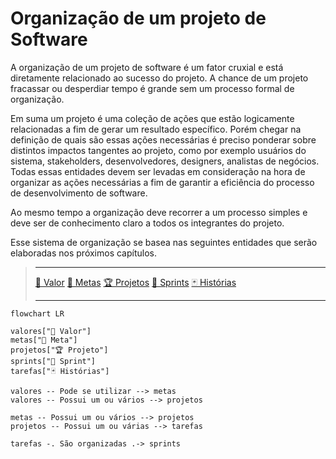 # Organização de um projeto de Software

A organização de um projeto de software é um fator cruxial e está diretamente relacionado ao sucesso do projeto. A chance de um projeto fracassar ou desperdiar tempo é grande sem um processo formal de organização.

Em suma um projeto é uma coleção de ações que estão logicamente relacionadas a fim de gerar um resultado específico. Porém chegar na definição de quais são essas ações necessárias é preciso ponderar sobre distintos impactos tangentes ao projeto, como por exemplo usuários do sistema, stakeholders, desenvolvedores, designers, analistas de negócios. Todas essas entidades devem ser levadas em consideração na hora de organizar as ações necessárias a fim de garantir a eficiência do processo de desenvolvimento de software.

Ao mesmo tempo a organização deve recorrer a um processo simples e deve ser de conhecimento claro a todos os integrantes do projeto.

Esse sistema de organização se basea nas seguintes entidades que serão elaboradas nos próximos capítulos.


> ---
> 
> [🌟 Valor](entities/values.md)
> [🎯 Metas](entities/goals.md)
> [🏆 Projetos](entities/projects.md)
> [🎽 Sprints](entities/sprints.md)
> [🃏 Histórias](entities/stories.md)
> 
> ---


```mermaid
flowchart LR

valores["🌟 Valor"]
metas["🎯 Meta"]
projetos["🏆 Projeto"]
sprints["🎽 Sprint"]
tarefas["🃏 Histórias"]

valores -- Pode se utilizar --> metas
valores -- Possui um ou vários --> projetos

metas -- Possui um ou vários --> projetos
projetos -- Possui um ou várias --> tarefas

tarefas -. São organizadas .-> sprints
```
